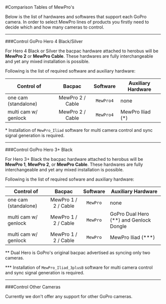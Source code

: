 #Comparison Tables of MewPro's

Below is the list of hardwares and softwares that support each GoPro camera. In order to select MewPro lines of products you firstly need to decide which and how many cameras to control.

---
###Control GoPro Hero 4 Black/Silver

For Hero 4 Black or Silver the bacpac hardware attached to herobus will be **MewPro 2** or **MewPro Cable**.  These hardwares are fully interchangeable and yet any mixed installation is possible.

Following is the list of required software and auxiliary hardware:

| Control of           | Bacpac          | Software  | Auxiliary Hardware|
|----------------------|:---------------:|:---------:|-------------------|
| one cam (standalone) | MewPro 2 / Cable  | `MewPro4` | none              |
| multi cam w/ genlock | MewPro 2 / Cable  | `MewPro4` | MewPro Iliad (\*) |

\* Installation of `MewPro_Iliad` software for multi camera control and sync signal generation is required.

---
###Control GoPro Hero 3+ Black

For Hero 3+ Black the bacpac hardware attached to herobus will be **MewPro 1**, **MewPro 2**, or **MewPro Cable**.  These hardwares are fully interchangeable and yet any mixed installation is possible.

Following is the list of required sofware and auxiliary hardware:

| Control of           | Bacpac           | Software | Auxiliary Hardware |
|----------------------|:----------------:|:--------:|--------------------|
| one cam (standalone) | MewPro 1 / 2 / Cable | `MewPro` | none               |
| multi cam w/ genlock | MewPro 1 / 2 / Cable | `MewPro` | GoPro Dual Hero (\*\*) and Genlock Dongle|
| multi cam w/ genlock | MewPro 1 / 2 / Cable | `MewPro` | MewPro Iliad (\*\*\*) |

\*\* Dual Hero is GoPro's original bacpac advertised as syncing only two cameras.

\*\*\* Installation of `MewPro_Iliad_3plusB` software for multi camera control and sync signal generation is required.

---
###Control Other Cameras

Currently we don't offer any support for other GoPro cameras.